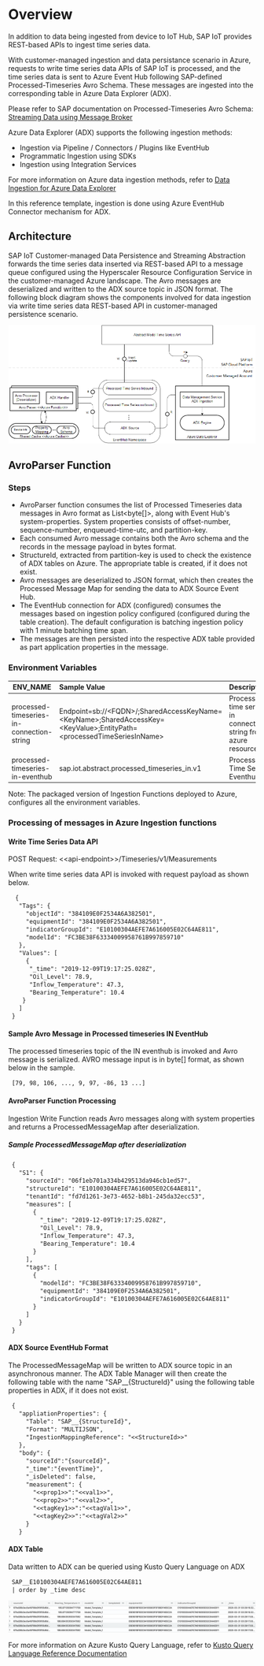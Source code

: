 # Overview

In addition to data being ingested from device to IoT Hub, SAP IoT provides REST-based APIs to ingest time series data.

With customer-managed ingestion and data persistance scenario in Azure, requests to write time series data APIs of SAP IoT is processed, and the time series data is sent to Azure Event Hub following SAP-defined Processed-Timeseries Avro Schema. These messages are ingested into the corresponding table in Azure Data Explorer (ADX).

Please refer to SAP documentation on Processed-Timeseries Avro Schema: [Streaming Data using Message Broker](https://help.sap.com/viewer/224d189da0314339a1dd99489de10e48/latest/en-US/6547d6f2a54c48f2a4d8469a9c523812.html) 

Azure Data Explorer (ADX) supports the following ingestion methods:

- Ingestion via Pipeline / Connectors / Plugins like EventHub
- Programmatic Ingestion using SDKs
- Ingestion using Integration Services

For more information on Azure data ingestion methods, refer to [Data Ingestion for Azure Data Explorer](https://docs.microsoft.com/en-us/azure/data-explorer/ingest-data-overview)

In this reference template, ingestion is done using Azure EventHub Connector mechanism for ADX. 
 
## Architecture 

SAP IoT Customer-managed Data Persistence and Streaming Abstraction forwards the time series data inserted via REST-based API to a message queue configured using the Hyperscaler Resource Configuration Service in the customer-managed Azure landscape. The Avro messages are deserialized and written to the ADX source topic in JSON format. The following block diagram shows the components involved for data ingestion via write time series data REST-based API in customer-managed persistence scenario.

![azure-write-ADX-ingestion-design](img/azure-write-ADX-ingestion-2.png)

## AvroParser Function

### Steps

- AvroParser function consumes the list of Processed Timeseries data messages in Avro format as List<byte[]>, along with Event Hub's system-properties. System properties consists of offset-number, sequence-number, enqueued-time-utc, and partition-key.
- Each consumed Avro message contains both the Avro schema and the records in the message payload in bytes format. 
- StructureId, extracted from partition-key is used to check the existence of ADX tables on Azure. The appropriate table is created, if it does not exist.
- Avro messages are deserialized to JSON format, which then creates the Processed Message Map for sending the data to ADX Source Event Hub.
- The EventHub connection for ADX (configured) consumes the messages based on ingestion policy configured (configured during the table creation). The default
 configuration is batching ingestion policy with 1 minute batching time span. 
- The messages are then persisted into the respective ADX table provided as part application properties in the message.   

### Environment Variables

| ENV_NAME        | Sample Value           | Description  |
| ------------- |:-------------|:-------------|
| processed-timeseries-in-connection-string | Endpoint=sb://\<FQDN\>/;SharedAccessKeyName=\<KeyName\>;SharedAccessKey=\<KeyValue\>;EntityPath=\<processedTimeSeriesInName\>      |    Processed time series in connection string from azure resource |
| processed-timeseries-in-eventhub |  sap.iot.abstract.processed_timeseries_in.v1    |   Processed Time Series Eventhub |

Note: The packaged version of Ingestion Functions deployed to Azure, configures all the environment variables.

### Processing of messages in Azure Ingestion functions

#### Write Time Series Data API

POST Request: <<api-endpoint\>>/Timeseries/v1/Measurements
 
When write time series data API is invoked with request payload as shown below.

      {
       "Tags": {
         "objectId": "384109E0F2534A6A382501",
         "equipmentId": "384109E0F2534A6A382501",
         "indicatorGroupId": "E10100304AEFE7A616005E02C64AE811",
         "modelId": "FC3BE38F63334009958761B997859710"
       },
       "Values": [
         { 
          "_time": "2019-12-09T19:17:25.028Z", 
          "Oil_Level": 78.9, 
          "Inflow_Temperature": 47.3, 
          "Bearing_Temperature": 10.4 
        }
       ]
     }

#### Sample Avro Message in Processed timeseries IN EventHub 

The processed timeseries topic of the IN eventhub is invoked and Avro message is serialized. AVRO message input is in byte[] format, as shown below in the sample.

     [79, 98, 106, ..., 9, 97, -86, 13 ...]
     
#### AvroParser Function Processing

Ingestion Write Function reads Avro messages along with system properties and returns a ProcessedMessageMap after deserialization.

##### Sample ProcessedMessageMap after deserialization

     {
       "S1": {
         "sourceId": "06f1eb701a334b429513da946cb1ed57",
         "structureId": "E10100304AEFE7A616005E02C64AE811",
         "tenantId": "fd7d1261-3e73-4652-b8b1-245da32ecc53",
         "measures": [
           { 
             "_time": "2019-12-09T19:17:25.028Z", 
             "Oil_Level": 78.9, 
             "Inflow_Temperature": 47.3, 
             "Bearing_Temperature": 10.4 
           }
         ],
         "tags": [
           {
             "modelId": "FC3BE38F63334009958761B997859710",
             "equipmentId": "384109E0F2534A6A382501",
             "indicatorGroupId": "E10100304AEFE7A616005E02C64AE811"
           }
         ]
       }
     }
     
#### ADX Source EventHub Format

The ProcessedMessageMap will be written to ADX source topic in an asynchronous manner. The ADX Table Manager will then create the following table with the name "SAP__{StructureId}" using the following table properties in ADX, if it does not exist.

     {
       "appliationProperties": {
         "Table": "SAP__{StructureId}",
         "Format": "MULTIJSON",
         "IngestionMappingReference": "<<StructureId>>" 
       },
       "body": {
         "sourceId":"{sourceId}",
         "_time":"{eventTime}",
         "_isDeleted": false,
         "measurement": {
           "<<prop1>>":"<<val1>>",
           "<<prop2>>":"<<val2>>",
           "<<tagKey1>>":"<<tagVal1>>",
           "<<tagKey2>>":"<<tagVal2>>"
         }
       }

#### ADX Table

Data written to ADX can be queried using Kusto Query Language on ADX

     SAP__E10100304AEFE7A616005E02C64AE811
     | order by _time desc

![sample-output](img/adx-write-sample-output.png)

For more information on Azure Kusto Query Language, refer to [Kusto Query Language Reference Documentation](https://docs.microsoft.com/en-us/azure/data-explorer/kusto/query/)
